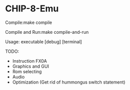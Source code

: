# CHIP-8-Emu

Compile:make compile

Compile and Run:make compile-and-run

Usage: executable [debug] [terminal]

TODO:
* Instruction FX0A 
* Graphics and GUI
* Rom selecting
* Audio
* Optimization (Get rid of hummongus switch statement)
